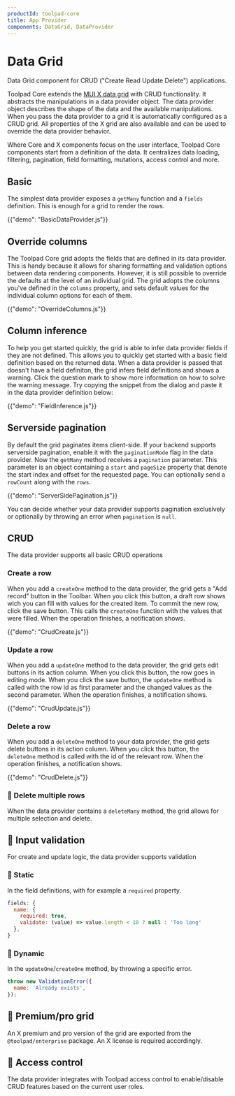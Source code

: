 ```yaml
---
productId: toolpad-core
title: App Provider
components: DataGrid, DataProvider
---
```


# Data Grid

<p class="description">Data Grid component for CRUD ("Create Read Update Delete") applications.</p>

Toolpad Core extends the [MUI X data grid](https://mui.com/x/react-data-grid/) with CRUD functionality. It abstracts the manipulations in a data provider object. The data provider object describes the shape of the data and the available manipulations. When you pass the data provider to a grid it is automatically configured as a CRUD grid. All properties of the X grid are also available and can be used to override the data provider behavior.

Where Core and X components focus on the user interface, Toolpad Core components start from a definition of the data. It centralizes data loading, filtering, pagination, field formatting, mutations, access control and more.

## Basic

The simplest data provider exposes a `getMany` function and a `fields` definition. This is enough for a grid to render the rows.

{{"demo": "BasicDataProvider.js"}}

## Override columns

The Toolpad Core grid adopts the fields that are defined in its data provider. This is handy because it allows for sharing formatting and validation options between data rendering components. However, it is still possible to override the defaults at the level of an individual grid. The grid adopts the columns you've defined in the `columns` property, and sets default values for the individual column options for each of them.

{{"demo": "OverrideColumns.js"}}

## Column inference

To help you get started quickly, the grid is able to infer data provider fields if they are not defined. This allows you to quickly get started with a basic field definition based on the returned data. When a data provider is passed that doesn't have a field definiton, the grid infers field definitions and shows a warning. Click the question mark to show more information on how to solve the warning message. Try copying the snippet from the dialog and paste it in the data provider definition below:

{{"demo": "FieldInference.js"}}

## Serverside pagination

By default the grid paginates items client-side. If your backend supports serverside pagination, enable it with the `paginationMode` flag in the data provider. Now the `getMany` method receives a `pagination` parameter. This parameter is an object containing a `start` and `pageSize` property that denote the start index and offset for the requested page. You can optionally send a `rowCount` along with the `rows`.

{{"demo": "ServerSidePagination.js"}}

You can decide whether your data provider supports pagination exclusively or optionally by throwing an error when `pagination` is `null`.

## CRUD

The data provider supports all basic CRUD operations

### Create a row

When you add a `createOne` method to the data provider, the grid gets a "Add record" button in the Toolbar. When you click this button, a draft row shows wich you can fill with values for the created item. To commit the new row, click the save button. This calls the `createOne` function with the values that were filled. When the operation finishes, a notification shows.

{{"demo": "CrudCreate.js"}}

### Update a row

When you add a `updateOne` method to the data provider, the grid gets edit buttons in its action column. When you click this button, the row goes in editing mode. When you click the save button, the `updateOne` method is called with the row id as first parameter and the changed values as the second parameter. When the operation finishes, a notification shows.

{{"demo": "CrudUpdate.js"}}

### Delete a row

When you add a `deleteOne` method to your data provider, the grid gets delete buttons in its action column. When you click this button, the `deleteOne` method is called with the id of the relevant row. When the operation finishes, a notification shows.

{{"demo": "CrudDelete.js"}}

### 🚧 Delete multiple rows

When the data provider contains a `deleteMany` method, the grid allows for multiple selection and delete.

## 🚧 Input validation

For create and update logic, the data provider supports validation

### 🚧 Static

In the field definitions, with for example a `required` property.

```js
fields: {
  name: {
    required: true,
    validate: (value) => value.length < 10 ? null : 'Too long'
  },
}
```

### 🚧 Dynamic

In the `updateOne`/`createOne` method, by throwing a specific error.

```js
throw new ValidationError({
  name: 'Already exists',
});
```

## 🚧 Premium/pro grid

An X premium and pro version of the grid are exported from the `@toolpad/enterprise` package. An X license is required accordingly.

## 🚧 Access control

The data provider integrates with Toolpad access control to enable/disable CRUD features based on the current user roles.
